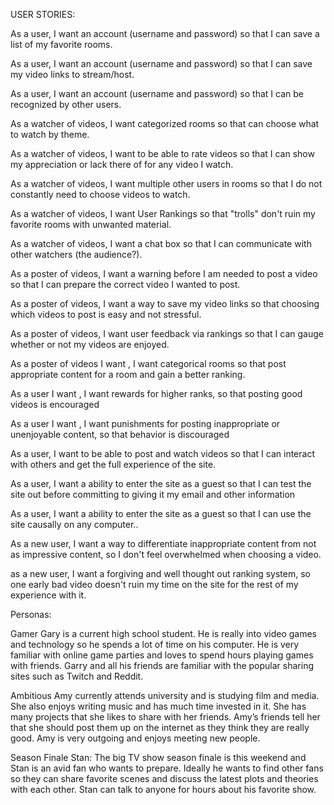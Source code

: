 USER STORIES:

As a user, I want an account (username and password) so that I can save a list of my favorite rooms.

As a user, I want an account (username and password) so that I can save my video links to stream/host.

As a user, I want an account (username and password) so that I can be recognized by other users.

As a watcher of videos, I want categorized rooms so that can choose what to watch by theme.

As a watcher of videos, I want to be able to rate videos so that I can show my appreciation or lack there of for any video I watch.

As a watcher of videos, I want multiple other users in rooms so that I do not constantly need to choose videos to watch.

As a watcher of videos, I want User Rankings so that "trolls" don't ruin my favorite rooms with unwanted material.

As a watcher of videos, I want a chat box so that I can communicate with other watchers (the audience?).

As a poster of videos, I want a warning before I am needed to post a video so that I can prepare the correct video I wanted to post.

As a poster of videos, I want a way to save my video links so that choosing which videos to post is easy and not stressful.

As a poster of videos, I want user feedback via rankings so that I can gauge whether or not my videos are enjoyed.

As a poster of videos I want , I want categorical rooms so that post appropriate content for a room and gain a better ranking.

As a user I want , I want rewards for higher ranks, so that posting good videos is encouraged

As a user I want , I want punishments for posting inappropriate or  unenjoyable content, so that behavior is discouraged

As a user, I want to be able to post and watch videos so that I can interact with others and get the full experience of the site.

As a user, I want a ability to enter the site as a guest so that I can test the site out before committing to giving it my email and other information

As a user, I want a ability to enter the site as a guest so that I can use the site causally on any computer..

As a new user, I want a way to differentiate inappropriate content from not as impressive content, so I don't feel overwhelmed when choosing a video.

as a new user, I want a forgiving and well thought out ranking system, so one early bad video doesn't ruin my time on the site for the rest of my experience with it.


Personas: 

Gamer Gary is a current high school student. He is really into video games and technology so he spends a lot of time on his computer. He is very familiar with online game parties and loves to spend hours playing games with friends. Garry and all his friends are familiar with the popular sharing sites such as Twitch and Reddit.

Ambitious Amy currently attends university and is studying film and media. She also enjoys writing music and has much time invested in it. She has many projects that she likes to share with her friends. Amy’s friends tell her that she should post them up on the internet as they think they are really good. Amy is very outgoing and enjoys meeting new people.

Season Finale Stan: The big TV show season finale is this weekend and Stan is an avid fan who wants to prepare. Ideally he wants to find other fans so they can share favorite scenes and discuss the latest plots and theories with each other. Stan can talk to anyone for hours about his favorite show.
